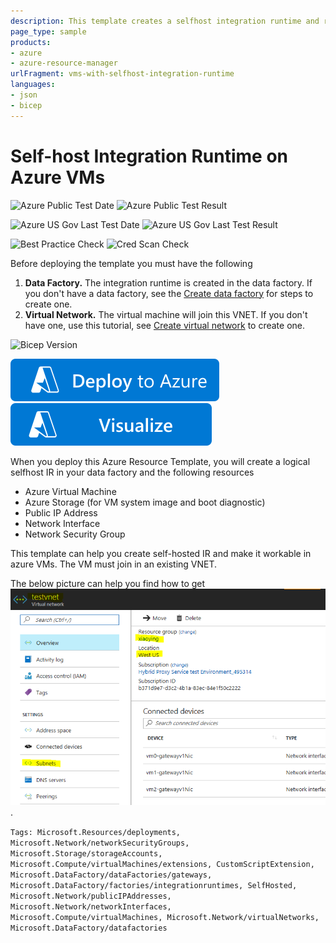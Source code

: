 ```yaml
---
description: This template creates a selfhost integration runtime and registers it on Azure virtual machines
page_type: sample
products:
- azure
- azure-resource-manager
urlFragment: vms-with-selfhost-integration-runtime
languages:
- json
- bicep
---
```

# Self-host Integration Runtime on Azure VMs

![Azure Public Test Date](https://azurequickstartsservice.blob.core.windows.net/badges/quickstarts/microsoft.compute/vms-with-selfhost-integration-runtime/PublicLastTestDate.svg)
![Azure Public Test Result](https://azurequickstartsservice.blob.core.windows.net/badges/quickstarts/microsoft.compute/vms-with-selfhost-integration-runtime/PublicDeployment.svg)

![Azure US Gov Last Test Date](https://azurequickstartsservice.blob.core.windows.net/badges/quickstarts/microsoft.compute/vms-with-selfhost-integration-runtime/FairfaxLastTestDate.svg)
![Azure US Gov Last Test Result](https://azurequickstartsservice.blob.core.windows.net/badges/quickstarts/microsoft.compute/vms-with-selfhost-integration-runtime/FairfaxDeployment.svg)

![Best Practice Check](https://azurequickstartsservice.blob.core.windows.net/badges/quickstarts/microsoft.compute/vms-with-selfhost-integration-runtime/BestPracticeResult.svg)
![Cred Scan Check](https://azurequickstartsservice.blob.core.windows.net/badges/quickstarts/microsoft.compute/vms-with-selfhost-integration-runtime/CredScanResult.svg)

Before deploying the template you must have the following

1. **Data Factory.** The integration runtime is created in the data factory. If you don't have a data factory,  see the [Create data factory](https://docs.microsoft.com/azure/data-factory/data-factory-move-data-between-onprem-and-cloud#create-data-factory) for steps to create one.
2. **Virtual Network.** The virtual machine will join this VNET. If you don't have one, use this tutorial, see [Create virtual network](https://docs.microsoft.com/azure/virtual-network/virtual-networks-create-vnet-arm-pportal#create-a-virtual-network) to create one.

![Bicep Version](https://azurequickstartsservice.blob.core.windows.net/badges/quickstarts/microsoft.compute/vms-with-selfhost-integration-runtime/BicepVersion.svg)

[![Deploy To Azure](https://raw.githubusercontent.com/Azure/azure-quickstart-templates/master/1-CONTRIBUTION-GUIDE/images/deploytoazure.svg?sanitize=true)](https://portal.azure.com/#create/Microsoft.Template/uri/https%3A%2F%2Fraw.githubusercontent.com%2FAzure%2Fazure-quickstart-templates%2Fmaster%2Fquickstarts%2Fmicrosoft.compute%2Fvms-with-selfhost-integration-runtime%2Fazuredeploy.json)  [![Visualize](https://raw.githubusercontent.com/Azure/azure-quickstart-templates/master/1-CONTRIBUTION-GUIDE/images/visualizebutton.svg?sanitize=true)](http://armviz.io/#/?load=https%3A%2F%2Fraw.githubusercontent.com%2FAzure%2Fazure-quickstart-templates%2Fmaster%2Fquickstarts%2Fmicrosoft.compute%2Fvms-with-selfhost-integration-runtime%2Fazuredeploy.json)

When you deploy this Azure Resource Template, you will create a logical selfhost IR in your data factory and the following resources

- Azure Virtual Machine
- Azure Storage (for VM system image and boot diagnostic)
- Public IP Address
- Network Interface
- Network Security Group

This template can help you create self-hosted IR and make it workable in azure VMs. The VM must join in an existing VNET.

The below picture can help you find how to get ![vnet and subnet information](images/vnet.png).

`Tags: Microsoft.Resources/deployments, Microsoft.Network/networkSecurityGroups, Microsoft.Storage/storageAccounts, Microsoft.Compute/virtualMachines/extensions, CustomScriptExtension, Microsoft.DataFactory/dataFactories/gateways, Microsoft.DataFactory/factories/integrationruntimes, SelfHosted, Microsoft.Network/publicIPAddresses, Microsoft.Network/networkInterfaces, Microsoft.Compute/virtualMachines, Microsoft.Network/virtualNetworks, Microsoft.DataFactory/datafactories`
